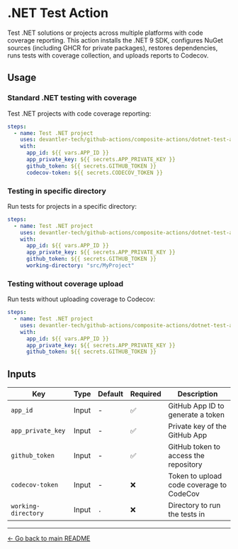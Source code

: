 # .NET Test Action

Test .NET solutions or projects across multiple platforms with code coverage reporting. This action installs the .NET 9 SDK, configures NuGet sources (including GHCR for private packages), restores dependencies, runs tests with coverage collection, and uploads reports to Codecov.

## Usage

### Standard .NET testing with coverage

Test .NET projects with code coverage reporting:

```yaml
steps:
  - name: Test .NET project
    uses: devantler-tech/github-actions/composite-actions/dotnet-test-action@{ref} # ref
    with:
      app_id: ${{ vars.APP_ID }}
      app_private_key: ${{ secrets.APP_PRIVATE_KEY }}
      github_token: ${{ secrets.GITHUB_TOKEN }}
      codecov-token: ${{ secrets.CODECOV_TOKEN }}
```

### Testing in specific directory

Run tests for projects in a specific directory:

```yaml
steps:
  - name: Test .NET project
    uses: devantler-tech/github-actions/composite-actions/dotnet-test-action@{ref} # ref
    with:
      app_id: ${{ vars.APP_ID }}
      app_private_key: ${{ secrets.APP_PRIVATE_KEY }}
      github_token: ${{ secrets.GITHUB_TOKEN }}
      working-directory: "src/MyProject"
```

### Testing without coverage upload

Run tests without uploading coverage to Codecov:

```yaml
steps:
  - name: Test .NET project
    uses: devantler-tech/github-actions/composite-actions/dotnet-test-action@{ref} # ref
    with:
      app_id: ${{ vars.APP_ID }}
      app_private_key: ${{ secrets.APP_PRIVATE_KEY }}
      github_token: ${{ secrets.GITHUB_TOKEN }}
```

## Inputs

| Key                 | Type  | Default | Required | Description                              |
| ------------------- | ----- | ------- | -------- | ---------------------------------------- |
| `app_id`            | Input | -       | ✅        | GitHub App ID to generate a token        |
| `app_private_key`   | Input | -       | ✅        | Private key of the GitHub App            |
| `github_token`      | Input | -       | ✅        | GitHub token to access the repository    |
| `codecov-token`     | Input | -       | ❌        | Token to upload code coverage to CodeCov |
| `working-directory` | Input | `.`     | ❌        | Directory to run the tests in            |

---

[← Go back to main README](../README.md#composite-actions)
